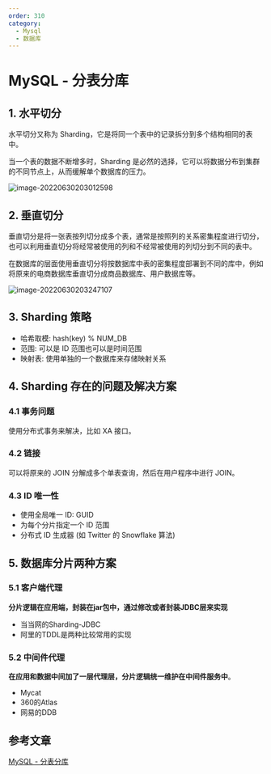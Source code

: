 ```yaml
---
order: 310
category:
  - Mysql
  - 数据库
---
```


# MySQL - 分表分库

## 1. 水平切分

水平切分又称为 Sharding，它是将同一个表中的记录拆分到多个结构相同的表中。

当一个表的数据不断增多时，Sharding 是必然的选择，它可以将数据分布到集群的不同节点上，从而缓解单个数据库的压力。

<img src="https://zszblog.oss-cn-beijing.aliyuncs.com/zszblog/image-20220630203012598.png" alt="image-20220630203012598"  />

## 2. 垂直切分

垂直切分是将一张表按列切分成多个表，通常是按照列的关系密集程度进行切分，也可以利用垂直切分将经常被使用的列和不经常被使用的列切分到不同的表中。

在数据库的层面使用垂直切分将按数据库中表的密集程度部署到不同的库中，例如将原来的电商数据库垂直切分成商品数据库、用户数据库等。

<img src="https://zszblog.oss-cn-beijing.aliyuncs.com/zszblog/image-20220630203247107.png" alt="image-20220630203247107"  />

## 3. Sharding 策略

- 哈希取模: hash(key) % NUM_DB
- 范围: 可以是 ID 范围也可以是时间范围
- 映射表: 使用单独的一个数据库来存储映射关系

## 4. Sharding 存在的问题及解决方案

### 4.1 事务问题

使用分布式事务来解决，比如 XA 接口。

### 4.2 链接

可以将原来的 JOIN 分解成多个单表查询，然后在用户程序中进行 JOIN。

### 4.3 ID 唯一性

- 使用全局唯一 ID: GUID
- 为每个分片指定一个 ID 范围
- 分布式 ID 生成器 (如 Twitter 的 Snowflake 算法)

## 5. 数据库分片两种方案

### 5.1 客户端代理

**分片逻辑在应用端，封装在jar包中，通过修改或者封装JDBC层来实现**

- 当当网的Sharding-JDBC
- 阿里的TDDL是两种比较常用的实现

### 5.2 中间件代理

**在应用和数据中间加了一层代理层，分片逻辑统一维护在中间件服务中**。

- Mycat
- 360的Atlas
- 网易的DDB

## 参考文章

[MySQL - 分表分库](https://pdai.tech/md/db/sql-mysql/sql-mysql-devide.html)